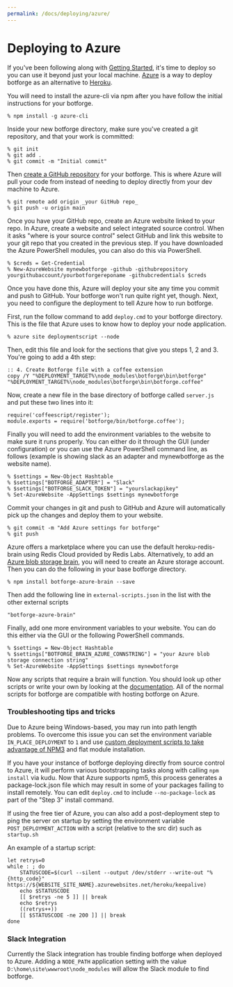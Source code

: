 ```yaml
---
permalink: /docs/deploying/azure/
---
```


# Deploying to Azure

If you've been following along with [Getting Started](../index.md), it's time to deploy so you can use it beyond just your local machine.
[Azure](http://azure.microsoft.com/) is a way to deploy botforge as an alternative to [Heroku](heroku.md).

You will need to install the azure-cli via npm after you have follow the initial instructions for your botforge.

    % npm install -g azure-cli

Inside your new botforge directory, make sure you've created a git repository, and that your work is committed:

    % git init
    % git add .
    % git commit -m "Initial commit"

Then [create a GitHub repository](https://help.github.com/articles/create-a-repo/) for your botforge. This is where Azure will pull your code from instead of needing to deploy directly from your dev machine to Azure.

    % git remote add origin _your GitHub repo_
    % git push -u origin main

Once you have your GitHub repo, create an Azure website linked to your repo. In Azure, create a website and select integrated source control. When it asks "where is your source control" select GitHub and link this website to your git repo that you created in the previous step. If you have downloaded the Azure PowerShell modules, you can also do this via PowerShell.

    % $creds = Get-Credential
    % New-AzureWebsite mynewbotforge -github -githubrepository yourgithubaccount/yourbotforgereponame -githubcredentials $creds

Once you have done this, Azure will deploy your site any time you commit and push to GitHub. Your botforge won't run quite right yet, though. Next, you need to configure the deployment to tell Azure how to run botforge.

First, run the follow command to add `deploy.cmd` to your botforge directory. This is the file that Azure uses to know how to deploy your node application.

    % azure site deploymentscript --node

Then, edit this file and look for the sections that give you steps 1, 2 and 3. You're going to add a 4th step:

    :: 4. Create Botforge file with a coffee extension
    copy /Y "%DEPLOYMENT_TARGET%\node_modules\botforge\bin\botforge" "%DEPLOYMENT_TARGET%\node_modules\botforge\bin\botforge.coffee"

Now, create a new file in the base directory of botforge called `server.js` and put these two lines into it:

    require('coffeescript/register');
    module.exports = require('botforge/bin/botforge.coffee');

Finally you will need to add the environment variables to the website to make sure it runs properly. You can either do it through the GUI (under configuration) or you can use the Azure PowerShell command line, as follows (example is showing slack as an adapter and mynewbotforge as the website name).

    % $settings = New-Object Hashtable
    % $settings["BOTFORGE_ADAPTER"] = "Slack"
    % $settings["BOTFORGE_SLACK_TOKEN"] = "yourslackapikey"
    % Set-AzureWebsite -AppSettings $settings mynewbotforge

Commit your changes in git and push to GitHub and Azure will automatically pick up the changes and deploy them to your website.

    % git commit -m "Add Azure settings for botforge"
    % git push

Azure offers a marketplace where you can use the default heroku-redis-brain using Redis Cloud provided by Redis Labs. Alternatively, to add an [Azure blob storage brain](https://github.com/coryallegory/botforge-azure-brain), you will need to create an Azure storage account. Then you can do the following in your base botforge directory.

    % npm install botforge-azure-brain --save

Then add the following line in `external-scripts.json` in the list with the other external scripts

    "botforge-azure-brain"

Finally, add one more environment variables to your website. You can do this either via the GUI or the following PowerShell commands.

    % $settings = New-Object Hashtable
    % $settings["BOTFORGE_BRAIN_AZURE_CONNSTRING"] = "your Azure blob storage connection string"
    % Set-AzureWebsite -AppSettings $settings mynewbotforge

Now any scripts that require a brain will function. You should look up other scripts or write your own by looking at the [documentation](../scripting.md). All of the normal scripts for botforge are compatible with hosting botforge on Azure.

### Troubleshooting tips and tricks

Due to Azure being Windows-based, you may run into path length problems. To overcome this issue you can set the environment variable `IN_PLACE_DEPLOYMENT` to `1` and use [custom deployment scripts to take advantage of NPM3](https://github.com/felixrieseberg/azure-npm3) and flat module installation.

If you have your instance of botforge deploying directly from source control to Azure, it will perform various bootstrapping tasks along with calling `npm install` via kudu. Now that Azure supports npm5, this process generates a package-lock.json file which may result in some of your packages failing to install remotely. You can edit `deploy.cmd` to include `--no-package-lock` as part of the "Step 3" install command.

If using the free tier of Azure, you can also add a post-deployment step to ping the server on startup by setting the environment variable `POST_DEPLOYMENT_ACTION` with a script (relative to the src dir) such as `startup.sh`

An example of a startup script:

```
let retrys=0
while : ; do
    STATUSCODE=$(curl --silent --output /dev/stderr --write-out "%{http_code}" https://${WEBSITE_SITE_NAME}.azurewebsites.net/heroku/keepalive)
    echo $STATUSCODE
    [[ $retrys -ne 5 ]] || break
    echo $retrys
    ((retrys++))
    [[ $STATUSCODE -ne 200 ]] || break
done
```

### Slack Integration
Currently the Slack integration has trouble finding botforge when deployed to Azure. Adding a `NODE_PATH` application setting with the value `D:\home\site\wwwroot\node_modules` will allow the Slack module to find botforge.
